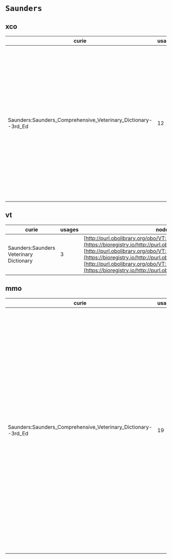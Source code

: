 # `Saunders`
## xco
| curie                                                         |   usages | nodes                                                                                                                                                                                                                                                                                                                                                                                                                                                                                                                                                                                                                                                                                                                                                                                                                                                                                                                                                                                                                                                                                                                                                                                                                                                                                                                                                                                                      |
|---------------------------------------------------------------|----------|------------------------------------------------------------------------------------------------------------------------------------------------------------------------------------------------------------------------------------------------------------------------------------------------------------------------------------------------------------------------------------------------------------------------------------------------------------------------------------------------------------------------------------------------------------------------------------------------------------------------------------------------------------------------------------------------------------------------------------------------------------------------------------------------------------------------------------------------------------------------------------------------------------------------------------------------------------------------------------------------------------------------------------------------------------------------------------------------------------------------------------------------------------------------------------------------------------------------------------------------------------------------------------------------------------------------------------------------------------------------------------------------------------|
| Saunders:Saunders_Comprehensive_Veterinary_Dictionary--3rd_Ed |       12 | [http://purl.obolibrary.org/obo/XCO:0000175](https://bioregistry.io/http://purl.obolibrary.org/obo/XCO:0000175), [http://purl.obolibrary.org/obo/XCO:0000237](https://bioregistry.io/http://purl.obolibrary.org/obo/XCO:0000237), [http://purl.obolibrary.org/obo/XCO:0000255](https://bioregistry.io/http://purl.obolibrary.org/obo/XCO:0000255), [http://purl.obolibrary.org/obo/XCO:0000402](https://bioregistry.io/http://purl.obolibrary.org/obo/XCO:0000402), [http://purl.obolibrary.org/obo/XCO:0000415](https://bioregistry.io/http://purl.obolibrary.org/obo/XCO:0000415), [http://purl.obolibrary.org/obo/XCO:0000416](https://bioregistry.io/http://purl.obolibrary.org/obo/XCO:0000416), [http://purl.obolibrary.org/obo/XCO:0000446](https://bioregistry.io/http://purl.obolibrary.org/obo/XCO:0000446), [http://purl.obolibrary.org/obo/XCO:0000449](https://bioregistry.io/http://purl.obolibrary.org/obo/XCO:0000449), [http://purl.obolibrary.org/obo/XCO:0000460](https://bioregistry.io/http://purl.obolibrary.org/obo/XCO:0000460), [http://purl.obolibrary.org/obo/XCO:0000517](https://bioregistry.io/http://purl.obolibrary.org/obo/XCO:0000517), [http://purl.obolibrary.org/obo/XCO:0000518](https://bioregistry.io/http://purl.obolibrary.org/obo/XCO:0000518), [http://purl.obolibrary.org/obo/XCO:0000519](https://bioregistry.io/http://purl.obolibrary.org/obo/XCO:0000519) |
## vt
| curie                                   |   usages | nodes                                                                                                                                                                                                                                                                                                                                       |
|-----------------------------------------|----------|---------------------------------------------------------------------------------------------------------------------------------------------------------------------------------------------------------------------------------------------------------------------------------------------------------------------------------------------|
| Saunders:Saunders Veterinary Dictionary |        3 | [http://purl.obolibrary.org/obo/VT:1000000](https://bioregistry.io/http://purl.obolibrary.org/obo/VT:1000000), [http://purl.obolibrary.org/obo/VT:1000726](https://bioregistry.io/http://purl.obolibrary.org/obo/VT:1000726), [http://purl.obolibrary.org/obo/VT:1000738](https://bioregistry.io/http://purl.obolibrary.org/obo/VT:1000738) |
## mmo
| curie                                                         |   usages | nodes                                                                                                                                                                                                                                                                                                                                                                                                                                                                                                                                                                                                                                                                                                                                                                                                                                                                                                                                                                                                                                                                                                                                                                                                                                                                                                                                                                                                                                                                                                                                                                                                                                                                                                                                                                                                                                                                                                                                                                                                                                                                                                                                                                                                                             |
|---------------------------------------------------------------|----------|-----------------------------------------------------------------------------------------------------------------------------------------------------------------------------------------------------------------------------------------------------------------------------------------------------------------------------------------------------------------------------------------------------------------------------------------------------------------------------------------------------------------------------------------------------------------------------------------------------------------------------------------------------------------------------------------------------------------------------------------------------------------------------------------------------------------------------------------------------------------------------------------------------------------------------------------------------------------------------------------------------------------------------------------------------------------------------------------------------------------------------------------------------------------------------------------------------------------------------------------------------------------------------------------------------------------------------------------------------------------------------------------------------------------------------------------------------------------------------------------------------------------------------------------------------------------------------------------------------------------------------------------------------------------------------------------------------------------------------------------------------------------------------------------------------------------------------------------------------------------------------------------------------------------------------------------------------------------------------------------------------------------------------------------------------------------------------------------------------------------------------------------------------------------------------------------------------------------------------------|
| Saunders:Saunders_Comprehensive_Veterinary_Dictionary--3rd_Ed |       19 | [http://purl.obolibrary.org/obo/MMO:0000030](https://bioregistry.io/http://purl.obolibrary.org/obo/MMO:0000030), [http://purl.obolibrary.org/obo/MMO:0000128](https://bioregistry.io/http://purl.obolibrary.org/obo/MMO:0000128), [http://purl.obolibrary.org/obo/MMO:0000166](https://bioregistry.io/http://purl.obolibrary.org/obo/MMO:0000166), [http://purl.obolibrary.org/obo/MMO:0000270](https://bioregistry.io/http://purl.obolibrary.org/obo/MMO:0000270), [http://purl.obolibrary.org/obo/MMO:0000271](https://bioregistry.io/http://purl.obolibrary.org/obo/MMO:0000271), [http://purl.obolibrary.org/obo/MMO:0000323](https://bioregistry.io/http://purl.obolibrary.org/obo/MMO:0000323), [http://purl.obolibrary.org/obo/MMO:0000391](https://bioregistry.io/http://purl.obolibrary.org/obo/MMO:0000391), [http://purl.obolibrary.org/obo/MMO:0000429](https://bioregistry.io/http://purl.obolibrary.org/obo/MMO:0000429), [http://purl.obolibrary.org/obo/MMO:0000430](https://bioregistry.io/http://purl.obolibrary.org/obo/MMO:0000430), [http://purl.obolibrary.org/obo/MMO:0000437](https://bioregistry.io/http://purl.obolibrary.org/obo/MMO:0000437), [http://purl.obolibrary.org/obo/MMO:0000439](https://bioregistry.io/http://purl.obolibrary.org/obo/MMO:0000439), [http://purl.obolibrary.org/obo/MMO:0000440](https://bioregistry.io/http://purl.obolibrary.org/obo/MMO:0000440), [http://purl.obolibrary.org/obo/MMO:0000443](https://bioregistry.io/http://purl.obolibrary.org/obo/MMO:0000443), [http://purl.obolibrary.org/obo/MMO:0000465](https://bioregistry.io/http://purl.obolibrary.org/obo/MMO:0000465), [http://purl.obolibrary.org/obo/MMO:0000472](https://bioregistry.io/http://purl.obolibrary.org/obo/MMO:0000472), [http://purl.obolibrary.org/obo/MMO:0000479](https://bioregistry.io/http://purl.obolibrary.org/obo/MMO:0000479), [http://purl.obolibrary.org/obo/MMO:0000507](https://bioregistry.io/http://purl.obolibrary.org/obo/MMO:0000507), [http://purl.obolibrary.org/obo/MMO:0000509](https://bioregistry.io/http://purl.obolibrary.org/obo/MMO:0000509), [http://purl.obolibrary.org/obo/MMO:0000641](https://bioregistry.io/http://purl.obolibrary.org/obo/MMO:0000641) |
